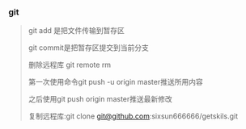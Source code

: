 ### git

> git add 是把文件传输到暂存区
>
> git commit是把暂存区提交到当前分支
>
> 删除远程库 git remote rm 
>
> 第一次使用命令git push -u origin master推送所用内容
>
> 之后使用git push origin master推送最新修改
>
> 复制远程库:git clone git@github.com:sixsun666666/getskils.git
>
> 